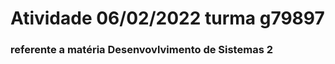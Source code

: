 # <h1> Atividade 06/02/2022 turma g79897 </h1>

<h3> referente a matéria Desenvovlvimento de Sistemas 2 </h3>
